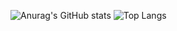 ![Anurag's GitHub stats](https://github-readme-stats.vercel.app/api?username=Kowaak&show_icons=true&theme=dracula&hide=LLVM)
![Top Langs](https://github-readme-stats.vercel.app/api/top-langs/?username=Kowaak&layout=pie&theme=dracula)

<!--
**Kowaak/Kowaak** is a ✨ _special_ ✨ repository because its `README.md` (this file) appears on your GitHub profile.
Here are some ideas to get you started:
- 🔭 I’m currently working on ...
- 🌱 I’m currently learning ...
- 👯 I’m looking to collaborate on ...
- 🤔 I’m looking for help with ...
- 💬 Ask me about ...
- 📫 How to reach me: ...
- 😄 Pronouns: ...
- ⚡ Fun fact: ...
-->
